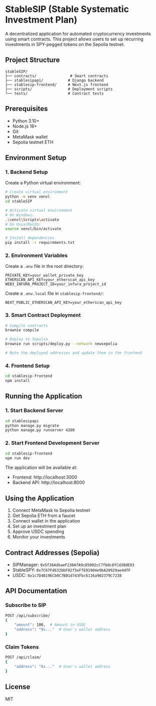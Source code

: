 # StableSIP (Stable Systematic Investment Plan)

A decentralized application for automated cryptocurrency investments using smart contracts. This project allows users to set up recurring investments in SPY-pegged tokens on the Sepolia testnet.

## Project Structure
```
stableSIP/
├── contracts/               # Smart contracts
├── stablesipapi/           # Django backend
├── stablesip-frontend/     # Next.js frontend
├── scripts/                # Deployment scripts
└── tests/                  # Contract tests
```

## Prerequisites
- Python 3.10+
- Node.js 16+
- Git
- MetaMask wallet
- Sepolia testnet ETH

## Environment Setup

### 1. Backend Setup
Create a Python virtual environment:
```bash
# Create virtual environment
python -m venv venvl
cd stableSIP

# Activate virtual environment
# On Windows:
.\venvl\Scripts\activate
# On Unix/MacOS:
source venvl/bin/activate

# Install dependencies
pip install -r requirements.txt
```

### 2. Environment Variables
Create a `.env` file in the root directory:
```plaintext
PRIVATE_KEY=your_wallet_private_key
ETHERSCAN_API_KEY=your_etherscan_api_key
WEB3_INFURA_PROJECT_ID=your_infura_project_id
```

Create a `.env.local` file in `stablesip-frontend/`:
```plaintext
NEXT_PUBLIC_ETHERSCAN_API_KEY=your_etherscan_api_key
```

### 3. Smart Contract Deployment
```bash
# Compile contracts
brownie compile

# Deploy to Sepolia
brownie run scripts/deploy.py --network newsepolia

# Note the deployed addresses and update them in the frontend
```

### 4. Frontend Setup
```bash
cd stablesip-frontend
npm install
```

## Running the Application

### 1. Start Backend Server
```bash
cd stablesipapi
python manage.py migrate
python manage.py runserver 4200
```

### 2. Start Frontend Development Server
```bash
cd stablesip-frontend
npm run dev
```

The application will be available at:
- Frontend: http://localhost:3000
- Backend API: http://localhost:8000

## Using the Application

1. Connect MetaMask to Sepolia testnet
2. Get Sepolia ETH from a faucet
3. Connect wallet in the application
4. Set up an investment plan
5. Approve USDC spending
6. Monitor your investments

## Contract Addresses (Sepolia)
- SIPManager: `0x5f36AdbaeF230AfA9c85002cC7fb0c8fCd38dE03`
- StableSPY: `0x7C67Fd632bbF82f5eFfE91904e9bA20929ae4dfF`
- USDC: `0x1c7D4B196Cb0C7B01d743Fbc6116a902379C7238`

## API Documentation

### Subscribe to SIP
```bash
POST /api/subscribe/
{
    "amount": 100,  # Amount in USDC
    "address": "0x..."  # User's wallet address
}
```

### Claim Tokens
```bash
POST /api/claim/
{
    "address": "0x..."  # User's wallet address
}
```

## License
MIT
